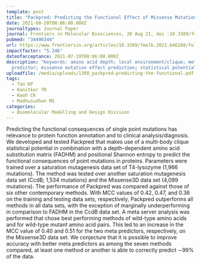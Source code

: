 ```yaml
---
template: post
title: "Packpred: Predicting the Functional Effect of Missense Mutations"
date: 2021-08-20T08:06:00.000Z
journaltypes: Journal Paper
journal: Frontiers in Molecular Biosciences, 20 Aug 21, doi :10.3389/fmolb.2021.646288
pubmed: "34490344"
url: https://www.frontiersin.org/articles/10.3389/fmolb.2021.646288/full
impactfactor: "5.246"
dateofacceptance: 2021-07-19T08:06:00.000Z
description: "Keywords: amino acid depth; local environment/clique; meta
  predictor; missense mutation effect prediction; statistical potential"
uploadfile: /media/uploads/1308_packpred-predicting-the-functional.pdf
tags:
  - Tan KP
  - Kanitkar TR
  - Kwoh CK
  - Madhusudhan MS
categories:
  - Biomolecular Modelling and Design Division
---
```

<!--StartFragment-->

Predicting the functional consequences of single point mutations has relevance to protein function annotation and to clinical analysis/diagnosis. We developed and tested Packpred that makes use of a multi-body clique statistical potential in combination with a depth-dependent amino acid substitution matrix (FADHM) and positional Shannon entropy to predict the functional consequences of point mutations in proteins. Parameters were trained over a saturation mutagenesis data set of T4-lysozyme (1,966 mutations). The method was tested over another saturation mutagenesis data set (CcdB; 1,534 mutations) and the Missense3D data set (4,099 mutations). The performance of Packpred was compared against those of six other contemporary methods. With MCC values of 0.42, 0.47, and 0.36 on the training and testing data sets, respectively, Packpred outperforms all methods in all data sets, with the exception of marginally underperforming in comparison to FADHM in the CcdB data set. A meta server analysis was performed that chose best performing methods of wild-type amino acids and for wild-type mutant amino acid pairs. This led to an increase in the MCC value of 0.40 and 0.51 for the two meta predictors, respectively, on the Missense3D data set. We conjecture that it is possible to improve accuracy with better meta predictors as among the seven methods compared, at least one method or another is able to correctly predict ∼99% of the data.

<!--EndFragment-->
